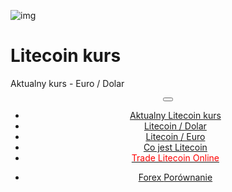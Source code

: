 <div class="jumbotron" markdown="1">

![img]({{img-url}}litecoin.png)

# Litecoin kurs

Aktualny kurs - Euro / Dolar


</div>
<header class="navbar navbar-static-top navbar-inverse navbar-sticky" id="top" role="banner">
  <div class="container">
    <div class="navbar-header">
      <button class="navbar-toggle collapsed" type="button" data-toggle="collapse" data-target=".navbar-collapse">
        <span class="icon-bar"></span>
        <span class="icon-bar"></span>
        <span class="icon-bar"></span>
      </button>
    </div>
    <nav class="navbar-collapse collapse" role="navigation" style="height: 1px;" id="scrollpsy">
      <ul class="nav navbar-nav">
        <li class="active">
          <a href="#top">Aktualny Litecoin kurs</a>
        </li>
        <li>
          <a href="#section-1">Litecoin / Dolar</a>
        </li>
        <li>
          <a href="#section-2">Litecoin / Euro</a>
        </li>
        <li>
          <a href="#section-3">Co jest Litecoin</a>
        </li>
           <li>
          <a href="http://blog.forexsrovnavac.cz/btcmapl"><span style="color: red;">Trade Litecoin Online</span></a>
        </li>
      </ul>
      <ul class="nav navbar-nav navbar-right">
        <li>
          <a href="{{url}}">Forex <i class="fa fa-bar-chart-o"></i> Porównanie</a>
        </li>
      </ul>
    </nav>
  </div>
</header>